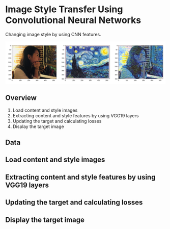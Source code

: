 [image1]: ./img/result1.PNG "Style Transfer Result"

# Image Style Transfer Using Convolutional Neural Networks

Changing image style by using CNN features.

![Style Transfer Result][image1]

## Overview

1. Load content and style images
2. Extracting content and style features by using VGG19 layers
3. Updating the target and calculating losses
4. Display the target image


## Data

## Load content and style images

## Extracting content and style features by using VGG19 layers

## Updating the target and calculating losses

## Display the target image









